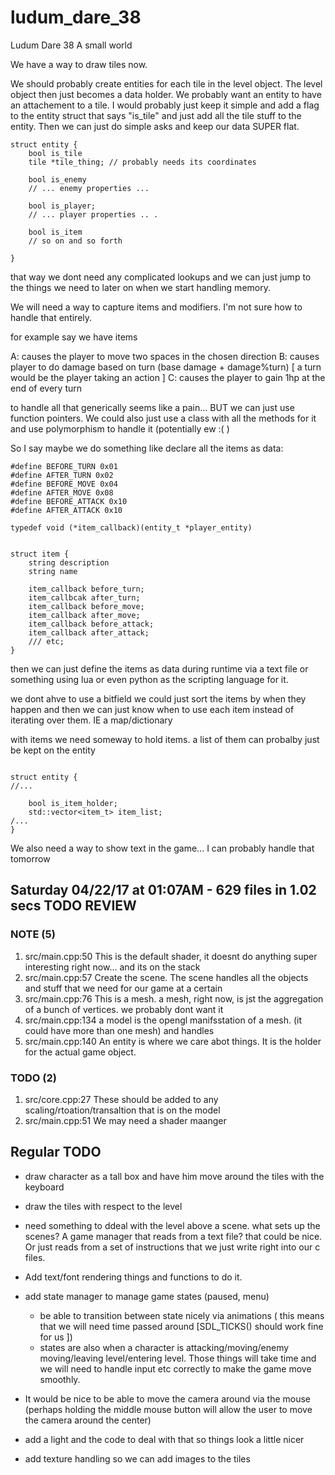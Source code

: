 # ludum_dare_38
Ludum Dare 38 A small world


We have a way to draw tiles now.

We should probably create entities for each tile in the level object. The level object then just becomes a data holder. We probably want an entity to have an attachement to a tile. I would probably just keep it simple and add a flag to the entity struct that says "is_tile" and just add all the tile stuff to the entity. Then we can just do simple asks and keep our data SUPER flat.

```
struct entity {
	bool is_tile
	tile *tile_thing; // probably needs its coordinates

	bool is_enemy
	// ... enemy properties ...

	bool is_player;
	// ... player properties .. .

	bool is_item
	// so on and so forth

}
```

that way we dont need any complicated lookups and we can just jump to the things we need to later on when we start handling memory.

We will need a way to capture items and modifiers. I'm not sure how to handle that entirely.

for example say we have items 

A: causes the player to move two spaces in the chosen direction
B: causes player to do damage based on turn (base damage + damage%turn) [ a turn would be the player taking an action ]
C: causes the player to gain 1hp at the end of every turn


to handle all that generically seems like a pain... BUT we can just use function pointers. We could also just use a class with all the methods for it and use polymorphism to handle it (potentially ew :( ) 

So I say maybe we do something like declare all the items as data:

```
#define BEFORE_TURN 0x01
#define AFTER_TURN 0x02
#define BEFORE_MOVE 0x04
#define AFTER_MOVE 0x08
#define BEFORE_ATTACK 0x10
#define AFTER_ATTACK 0x10

typedef void (*item_callback)(entity_t *player_entity)


struct item {
	string description
	string name

	item_callback before_turn;
	item_callbcak after_turn;
	item_callback before_move;
	item_callback after_move;
	item_callback before_attack;
	item_callback after_attack;
	/// etc;
}
```

then we can just define the items as data during runtime via a text file or something using lua or even python as the scripting language for it.

we dont ahve to use a bitfield we could just sort the items by when they happen and then we can just know when to use each item instead of iterating over them. IE a map/dictionary


with items we need someway to hold items. a list of them can probalby just be kept on the entity

```

struct entity {
//...  

	bool is_item_holder;
	std::vector<item_t> item_list;
/...
}
```

We also need a way to show text in the game... I can probably handle that tomorrow 


## Saturday 04/22/17 at 01:07AM - 629 files in 1.02 secs TODO REVIEW
### NOTE (5)
1. src/main.cpp:50    This is the default shader, it doesnt do anything super interesting right now... and its on the stack
2. src/main.cpp:57    Create the scene. The scene handles all the objects and stuff that we need for our game at a certain
3. src/main.cpp:76    This is a mesh. a mesh, right now, is jst the aggregation of a bunch of vertices. we probably dont want it
4. src/main.cpp:134   a model is the opengl manifsstation of a mesh. (it could have more than one mesh) and handles
5. src/main.cpp:140   An entity is where we care abot things. It is the holder for the actual game object.

### TODO (2)
1. src/core.cpp:27    These should be added to any scaling/rtoation/transaltion that is on the model
2. src/main.cpp:51    We may need a shader maanger


## Regular TODO

* draw character as a tall box and have him move around the tiles with the keyboard
* draw the tiles with respect to the level
* need something to ddeal with the level above a scene. what sets up the scenes? A game manager that reads from a text file? that could be nice. Or just reads from a set of instructions that we just write right into our c files.
* Add text/font rendering things and functions to do it.
* add state manager to manage game states (paused, menu)
	* be able to transition between state nicely via animations ( this means that we will need time passed around [SDL_TICKS() should work fine for us ])
	* states are also when a character is attacking/moving/enemy moving/leaving level/entering level. Those things will take time and we will need to handle input etc correctly to make the game move smoothly.

* It would be nice to be able to move the camera around via the mouse (perhaps holding the middle mouse button will allow the user to move the camera around the center)
* add a light and the code to deal with that so things look a little nicer
* add texture handling so we can add images to the tiles

